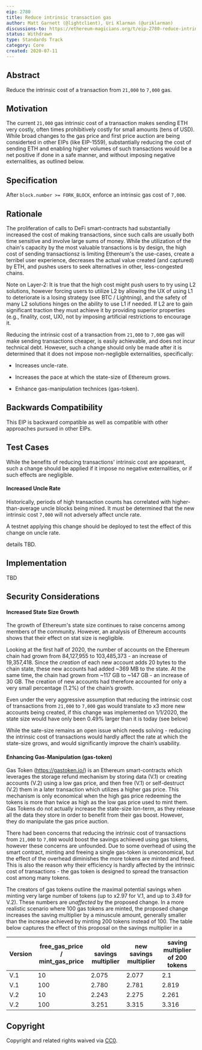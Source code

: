 ```yaml
---
eip: 2780
title: Reduce intrinsic transaction gas
author: Matt Garnett (@lightclient), Uri Klarman (@uriklarman)
discussions-to: https://ethereum-magicians.org/t/eip-2780-reduce-intrinsic-cost-of-transactions/4413
status: Withdrawn
type: Standards Track
category: Core
created: 2020-07-11
---
```


## Abstract
Reduce the intrinsic cost of a transaction from `21,000` to `7,000` gas.

## Motivation
The current `21,000` gas intrinsic cost of a transaction makes sending ETH very costly, often times prohibitively costly for small amounts (tens of USD).
While broad changes to the gas price and first price auction are being considerted in other EIPs (like EIP-1559),
substantially reducing the cost of sending ETH and enabling higher volumes of such transactions would be a net positive if done in a safe manner,
and without imposing negative externalities, as outlined below.


## Specification
After `block.number >= FORK_BLOCK`, enforce an intrinsic gas cost of `7,000`.

## Rationale

The proliferation of calls to DeFi smart-contracts had substantially increased the cost of making transactions,
since such calls are usually both time sensitive and involve large sums of money.
While the utilization of the chain's capacity by the most valuable transactions is by design,
the high cost of sending transactionsz is limiting Ethereum's the use-cases,
create a terribel user experience,
decreases the actual value created (and captured) by ETH,
and pushes users to seek alternatives in other, less-congested chains.


Note on Layer-2: It is true that the high cost might push users to try using L2 solutions,
however forcing users to utilize L2 by allowing the UX of using L1 to deteriorate is a losing strategy (see BTC / Lightning),
and the safety of many L2 solutions hinges on the ability to use L1 if needed.
If L2 are to gain significant traction they must achieve it by providing superior properties (e.g., finality, cost, UX),
not by imposing artificial restrictions to encourage it. 


Reducing the intrinsic cost of a transaction from `21,000` to `7,000` gas will make sending transactions cheaper,
is easily achievable, and does not incur technical debt.
However, such a change should only be made after it is determined that it does not impose non-negligble externalities, specifically:

* Increases uncle-rate.

* Increases the pace at which the state-size of Ethereum grows.

* Enhance gas-manipulation technices (gas-token).


## Backwards Compatibility
This EIP is backward compatible as well as compatible with other approaches pursued in other EIPs.

## Test Cases
While the benefits of reducing transactions' intrinsic cost are appearant,
such a change should be applied if it impose no negative externalities,
or if such effects are negligible.


#### Increased Uncle Rate

Historically, periods of high transaction counts has correlated with
higher-than-average uncle blocks being mined. It must be determined that the
new intrinsic cost `7,000` will not adversely affect uncle rate.

A testnet applying this change should be deployed to test the effect of this change on uncle rate.

details TBD.


## Implementation
TBD

## Security Considerations


#### Increased State Size Growth

The growth of Ethereum's state size continues to raise concerns among members of the community.
However, an analysis of Ethereum accounts shows that their effect on stat size is negligible.

Looking at the first half of 2020, the number of accounts on the Ethereum chain had grown from 84,127,955 to 103,485,373 - an increase of 19,357,418. Since the *creation* of each new account adds 20 bytes to the chain state, these new accounts had added ~369 MB to the state.
At the same time, the chain had grown from ~117 GB to ~147 GB - an increase of 30 GB.
The creation of new accounts had therefore accounted for only a very small percentage (1.2%) of the chain’s growth.

Even under the very aggressive assumption that reducing the intrinsic cost of transactions from `21,000` to `7,000` gas would translate to x3 more new accounts being created, if this change was implemented on 1/1/2020, the state size would have only been 0.49% larger than it is today (see below)

While the sate-size remains an open issue which needs solving - reducing the intrinsic cost of transactions would hardly affect the rate at which the state-size grows, and would significantly improve the chain’s usability.


#### Enhancing Gas-Manipulation (gas-token)

Gas Token (https://gastoken.io/) is an Ethereum smart-contracts which leverages the storage refund mechanism by storing data (V.1) or creating accounts (V.2) using a low gas price, and then free (V.1) or self-destruct (V.2) them in a later transaction which utilizes a higher gas price. This mechanism is only economical when the high gas price redeeming the tokens is more than twice as high as the low gas price used to mint them.
Gas Tokens do not actually increase the state-size lon-term, as they release all the data they store in order to benefit from their gas boost.
However, they do manipulate the gas price auction.

There had been concerns that reducing the intrinsic cost of transactions from `21,000` to `7,000` would boost the savings achiieved using gas tokens, however these concerns are unfounded.
Due to some overhead of using the smart contract, minting and freeing a single gas-token is uneconomical, but the effect of the overhead diminishes the more tokens are minted and freed. 
This is also the reason why their efficiency is hardly affected by the intrinsic cost of transactions - the gas token is designed to spread the transaction cost among many tokens.

The creators of gas tokens outline the maximal potential savings when minting very large number of tokens (up to x2.97 for V.1, and up to 3.49 for V.2). These numbers are *unaffected* by the proposed change. In a more realistic scenario where 100 gas tokens are minted, the proposed change increases the saving multiplier by a minuscule amount, generally smaller than the increase achieved by minting 200 tokens instead of 100.
The table below captures the effect of this proposal on the savings multiplier in a 

| Version | free_gas_price / mint_gas_price | old savings multiplier | new savings multiplier | saving multiplier of 200 tokens |
|---|---|---|---|---|
| V.1 | 10 | 2.075 | 2.077 | 2.1 |
| V.1 | 100 | 2.780 | 2.781 | 2.819 |
| V.2 | 10 | 2.243 | 2.275 | 2.261 |
| V.2 | 100 | 3.251 | 3.315 | 3.316 |


## Copyright
Copyright and related rights waived via [CC0](../LICENCE).
